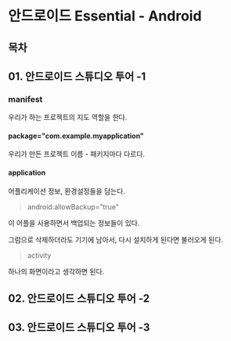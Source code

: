 # 안드로이드 Essential - Android

## 목차 

## 01. 안드로이드 스튜디오 투어 -1

### manifest

우리가 하는 프로젝트의 지도 역할을 한다. 

#### package="com.example.myapplication"

우리가 만든 프로젝트 이름 - 패키지마다 다르다.

#### application

어플리케이션 정보, 환경설정들을 담는다. 

> android:allowBackup="true"

이 어플을 사용하면서 백업되는 정보들이 있다. 

그럼으로 삭제하더라도 기기에 남아서, 다시 설치하게 된다면 불러오게 된다. 


> activity

하나의 화면이라고 생각하면 된다. 



## 02. 안드로이드 스튜디오 투어 -2
## 03. 안드로이드 스튜디오 투어 -3